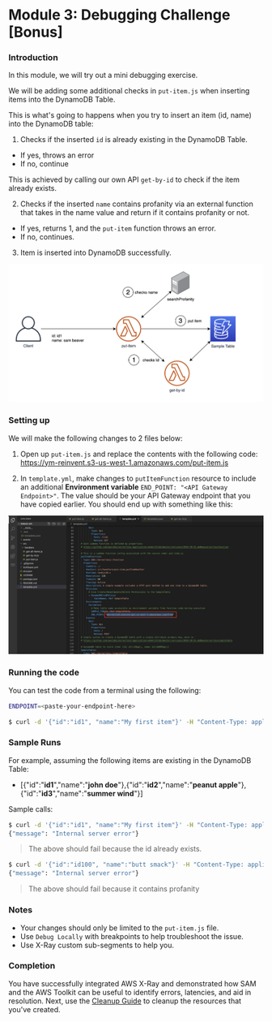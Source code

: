 # Module 3: Debugging Challenge [Bonus]

### Introduction
In this module, we will try out a mini debugging exercise.

We will be adding some additional checks in `put-item.js` when inserting items into the DynamoDB Table.

This is what's going to happens when you try to insert an item (id, name) into the DynamoDB table:

1. Checks if the inserted `id` is already existing in the DynamoDB Table.
  - If yes, throws an error
  - If no, continue

  This is achieved by calling our own API `get-by-id` to check if the item already exists.

2. Checks if the inserted `name` contains profanity via an external function that takes in the name value and return if it contains profanity or not.
  - If yes, returns 1, and the `put-item` function throws an error.
  - If no, continues.

3. Item is inserted into DynamoDB successfully.

![Put to DynamoDB](images/intro.png)

### Setting up
We will make the following changes to 2 files below:

1. Open up `put-item.js` and replace the contents with the following code:
  https://ym-reinvent.s3-us-west-1.amazonaws.com/put-item.js

2. In `template.yml`, make changes to `putItemFunction` resource to include an additional **Environment variable** `END_POINT: "<API Gateway Endpoint>"`. The value should be your API Gateway endpoint that you have copied earlier. You should end up with something like this:

  ![Template change](images/template-change.png)

### Running the code
You can test the code from a terminal using the following:
```bash
ENDPOINT=<paste-your-endpoint-here>
```

```bash
$ curl -d '{"id":"id1", "name":"My first item"}' -H "Content-Type: application/json" -X POST $ENDPOINT
```

### Sample Runs

For example, assuming the following items are existing in the DynamoDB Table:
- [{"id":"**id1**","name":"**john doe**"},{"id":"**id2**","name":"**peanut apple**"},{"id":"**id3**","name":"**summer wind**"}]

Sample calls:
```bash
$ curl -d '{"id":"id1", "name":"My first item"}' -H "Content-Type: application/json" -X POST $ENDPOINT
{"message": "Internal server error"}
```
> The above should fail because the id already exists.

```bash
$ curl -d '{"id":"id100", "name":"butt smack"}' -H "Content-Type: application/json" -X POST $ENDPOINT
{"message": "Internal server error"}
```
> The above should fail because it contains profanity

### Notes
- Your changes should only be limited to the `put-item.js` file.
- Use `Debug Locally` with breakpoints to help troubleshoot the issue.
- Use X-Ray custom sub-segments to help you.

### Completion
You have successfully integrated AWS X-Ray and demonstrated how SAM and the AWS Toolkit can be useful to identify errors, latencies, and aid in resolution. Next, use the [Cleanup Guide](../9_CleanUp) to cleanup the resources that you've created.

